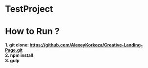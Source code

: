 # TestProject

How to Run ?
=====================
**1. git clone: https://github.com/AlexeyKorkoza/Creative-Landing-Page.git <br/>
2. npm install <br/>
3. gulp**
